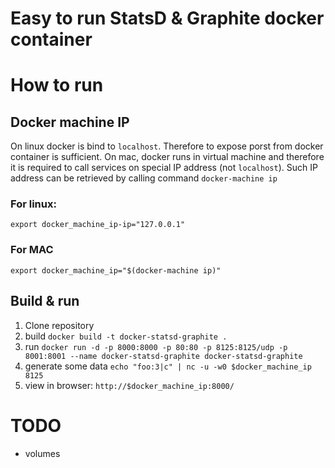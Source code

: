 # Easy to run StatsD & Graphite docker container

# How to run 


## Docker machine IP
On linux docker is bind to `localhost`. Therefore to expose porst from docker container is sufficient. On mac, docker runs in virtual machine and therefore it is required to call services on special IP address (not `localhost`). Such IP address can be retrieved by calling command `docker-machine ip`
### For linux:
`export docker_machine_ip-ip="127.0.0.1"`
### For MAC
`export docker_machine_ip="$(docker-machine ip)"`

## Build & run
1. Clone repository
1. build `docker build -t docker-statsd-graphite .`
1. run `docker run -d -p 8000:8000 -p 80:80 -p 8125:8125/udp -p 8001:8001 --name docker-statsd-graphite docker-statsd-graphite`
1. generate some data `echo "foo:3|c" | nc -u -w0 $docker_machine_ip 8125`
1. view in browser: `http://$docker_machine_ip:8000/`

# TODO
* volumes
